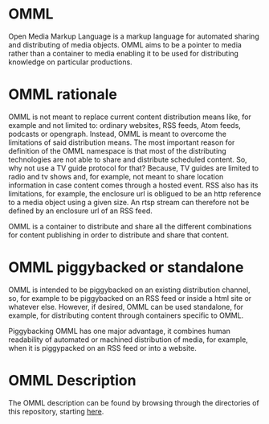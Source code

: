 # OMML
Open Media Markup Language is a markup language for automated sharing and distributing of media objects. OMML aims to be a pointer to media rather than a container to media enabling it to be used for distributing knowledge on particular productions. 

# OMML rationale
OMML is not meant to replace current content distribution means like, for example and not limited to: ordinary websites, RSS feeds, Atom feeds, podcasts or opengraph. Instead, OMML is meant to overcome the limitations of said distribution means. The most important reason for definition of the OMML namespace is that most of the distributing technologies are not able to share and distribute scheduled content. So, why not use a TV guide protocol for that? Because, TV guides are limited to radio and tv shows and, for example, not meant to share location information in case content comes through a hosted event. RSS also has its limitations, for example, the enclosure url is obligued to be an http reference to a media object using a given size. An rtsp stream can therefore not be defined by an enclosure url of an RSS feed.

OMML is a container to distribute and share all the different combinations for content publishing in order to distribute and share that content.

# OMML piggybacked or standalone
OMML is intended to be piggybacked on an existing distribution channel, so, for example to be piggybacked on an RSS feed or inside a html site or whatever else. However, if desired, OMML can be used standalone, for example, for distributing content through containers specific to OMML.

Piggybacking OMML has one major advantage, it combines human readability of automated or machined distribution of media, for example, when it is piggypacked on an RSS feed or into a website.

# OMML Description
The OMML description can be found by browsing through the directories of this repository, starting <a href="https://github.com/andriesbron/OMML/tree/master/OMML">here</a>.

